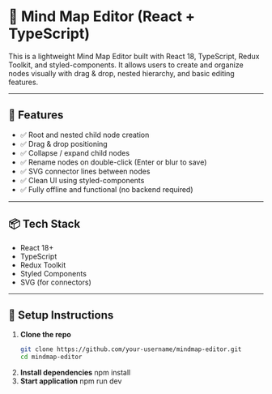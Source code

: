 # 🧠 Mind Map Editor (React + TypeScript)

This is a lightweight Mind Map Editor built with React 18, TypeScript, Redux Toolkit, and styled-components. It allows users to create and organize nodes visually with drag & drop, nested hierarchy, and basic editing features.

---

## 🚀 Features

- ✅ Root and nested child node creation  
- ✅ Drag & drop positioning  
- ✅ Collapse / expand child nodes  
- ✅ Rename nodes on double-click (Enter or blur to save)  
- ✅ SVG connector lines between nodes  
- ✅ Clean UI using styled-components  
- ✅ Fully offline and functional (no backend required)

---

## 📦 Tech Stack

- React 18+
- TypeScript
- Redux Toolkit
- Styled Components
- SVG (for connectors)

---

## 🔧 Setup Instructions

1. **Clone the repo**
   ```bash
   git clone https://github.com/your-username/mindmap-editor.git
   cd mindmap-editor
2. **Install dependencies**
   npm install
3. **Start application**
    npm run dev
   
